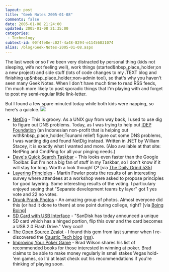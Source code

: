 ```yaml
---
layout: post
title: "Geek Notes 2005-01-08"
comments: false
date: 2005-01-08 21:24:00
updated: 2005-01-08 21:35:00
categories:
 - Technology
subtext-id: 00f4fe8e-c02f-4a48-8294-e11456031074
alias: /blog/Geek-Notes-2005-01-08.aspx
---
```



The last week or so I've been very distracted by personal thing (kids not sleeping, wife not feeling well), work things (started&nbsp_place_holder;on a new project) and side stuff (lots of code changes to my .TEXT blog and finishing up&nbsp_place_holder;non-admin tool), so that's why you haven't seen many Geek Notes. When I don't have much time to read RSS feeds, I'm much more likely to post sporadic things that I'm playing with and forget to post my semi-regular little link-letter.

But I found a few spare minuted today while both kids were napping, so here's a quickie. ![](http://www.peterprovost.org/Files/smile3.gif)

  * [NetDig](http://www.mvptools.com/) - This is groovy. As a UNIX guy from way back, I used to use dig to figure out DNS problems. Today, as I was trying to help out [IDEP Foundation](http://www.idepfoundation.org/) (an Indonesian non-profit that is helping out with&nbsp_place_holder;Tsunami relief) figure out some DNS problems, I was wanting dig and found NetDig instead. Written in .NET by William Stacey, it is exactly what I wanted and more. (Also available at that site: NetPing and CmdPing for all your pinging needs.)
  * [Dave's Quick Search Taskbar](http://www.dqsd.net/) - This looks even faster than the Google Toolbar. But I'm not a big fan of stuff in my Taskbar, so I don't know if it will stay for long. Worth a look thoughΓÇª [via [The Daily Grind 535](http://www.larkware.com/dg2/TheDailyGrind535.html)]
  * [Layering Principles](http://martinfowler.com/bliki/LayeringPrinciples.html) - Martin Fowler posts the results of an interesting survey where attendees at a workshop were asked to propose principles for good layering. Some interesting results of the voting. I particulary enjoyed seeing that "Separate development teams by layer" got 1 yes vote and 22 no votes.
  * [Drunk Prank Photos](http://www.ebaumsworld.com/dayafterparty.html) - An amazing group of photos. Almost everyone did this (or had it done to them) at one point during college, right? [via [Boing Boing](http://www.boingboing.net/2005/01/07/drunk_prank_photos.html)]
  * [SD Card with USB Interface](http://www.dpreview.com/news/0501/05010606sandisksdflip.asp) - "SanDisk has today announced a unique SD card which has a hinged portion, flip this over and the card becomes a USB 2.0 Flash Drive." Very cool!
  * [The Open Source Zealot](http://caustictech.typepad.com/caustictech/2004/06/the_open_source.html) - I found this gem from last summer when I re-discovered the [Caustic Tech blog](http://caustictech.typepad.com/caustictech/) ([rss](http://caustictech.typepad.com/caustictech/index.rdf)).
  * [Improving Your Poker Game](http://dotnetguy.techieswithcats.com/archives/004267.shtml) - Brad Wilson shares his list of recommended books for those interested in winning at poker. Brad claims to be able to make money regularly in small stakes Vegas hold-'em games, so I'd at least check out his recommendations if you're thinking of playing soon.
